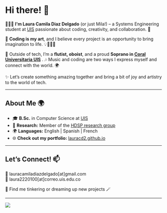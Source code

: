 # Hi there! 👋 

👩🏻‍💻 **I'm Laura Camila Diaz Delgado** (or just Mila!) – a Systems Engineering student at [UIS](https://www.uis.edu.co) passionate about coding, creativity, and collaboration. 🌟

🎨 **Coding is my art**, and I believe every project is an opportunity to bring imagination to life. 💡👩🏻‍💻

🎼 Outside of tech, I’m a **flutist, oboist**, and a proud **Soprano in [Coral Universitaria UIS](https://www.instagram.com/coraluniversitariauis.oficial/)** . 🎶 Music and coding are two ways I express myself and connect with the world. 🌍

✨ Let’s create something amazing together and bring a bit of joy and artistry to the world of tech. 

---

## About Me 🌍
- 🎓 **B.Sc.** in Computer Science at [UIS](https://www.uis.edu.co)  
- 🔬 **Research:** Member of the [HDSP research group](https://hdspgroup.github.io/) 
- 🌍 **Languages:** English | Spanish | French
- 🌐 **Check out my portfolio:** [lauracd2.github.io](https://lauracd2.github.io/)

---

## Let’s Connect! 📫  
💌 lauracamiladiazdelgado[at]gmail.com  
💌 laura2220100[at]correo.uis.edu.co 

🌟 Find me tinkering or dreaming up new projects 🪄  

---

![](https://komarev.com/ghpvc/?username=LauraCD2&style=plastic&label=My-Fans&color=ff69b4)


<!--
**LauraCD2/LauraCD2** is a ✨ _special_ ✨ repository because its `README.md` (this file) appears on your GitHub profile.

Here are some ideas to get you started:

- 🔭 I’m currently working on ...
- 🌱 I’m currently learning ...
- 👯 I’m looking to collaborate on ...
- 🤔 I’m looking for help with ...
- 💬 Ask me about ...
- 📫 How to reach me: ...
- 😄 Pronouns: ...
- ⚡ Fun fact: ...
-->
